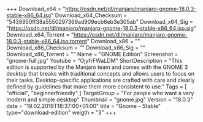 +++
Download_x64 = "https://osdn.net/dl/manjaro/manjaro-gnome-18.0.3-stable-x86_64.iso"
Download_x64_Checksum = "5438950ff38a5550297369ad909ecb6eb3e305ab"
Download_x64_Sig = "https://osdn.net/dl/manjaro/manjaro-gnome-18.0.3-stable-x86_64.iso.sig"
Download_x64_Torrent = "https://osdn.net/dl/manjaro/manjaro-gnome-18.0.3-stable-x86_64.iso.torrent"
Download_x86 = ""
Download_x86_Checksum = ""
Download_x86_Sig = ""
Download_x86_Torrent = ""
Name = "GNOME Edition"
Screenshot = "gnome-full.jpg"
Youtube = "OjyfrFWaLDM"
ShortDescription = "This edition is supported by the Manjaro team and comes with the GNOME 3 desktop that breaks with traditional concepts and allows users to focus on their tasks. Desktop-specific applications are crafted with care and clearly defined by guidelines that make them more consistent to use."
Tags = [ "official", "beginnerfriendly" ]
TargetGroup = "For people who want a very modern and simple desktop"
Thumbnail = "gnome.jpg"
Version = "18.0.3"
date = "19.02.2019T18:37:00+01:00"
title = "Gnome - Stable"
type="download-edition"
weigth = "3"
+++

